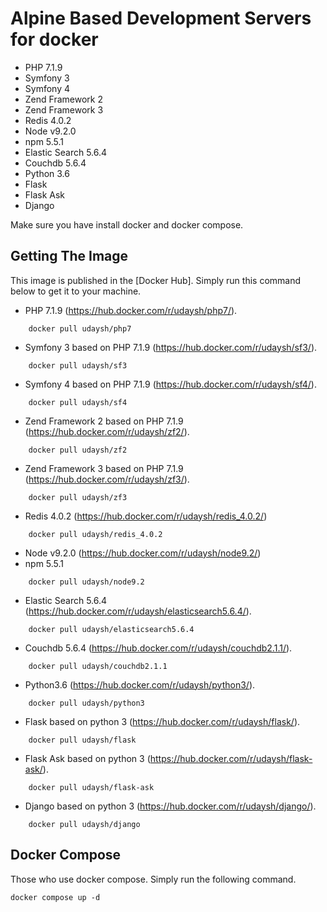 # Alpine Based Development Servers for docker
* PHP 7.1.9
* Symfony 3
* Symfony 4
* Zend Framework 2
* Zend Framework 3
* Redis 4.0.2
* Node v9.2.0
* npm 5.5.1
* Elastic Search 5.6.4
* Couchdb 5.6.4
* Python 3.6
* Flask
* Flask Ask
* Django





Make sure you have install docker and docker compose.


## Getting The Image
This image is published in the [Docker Hub]. Simply run this command below to get it to your machine. 

* PHP 7.1.9 (https://hub.docker.com/r/udaysh/php7/). 
    
```Shell
    docker pull udaysh/php7
```

*  Symfony 3 based on PHP 7.1.9  (https://hub.docker.com/r/udaysh/sf3/). 
    
```Shell
    docker pull udaysh/sf3
```

*  Symfony 4 based on PHP 7.1.9  (https://hub.docker.com/r/udaysh/sf4/). 
    
```Shell
    docker pull udaysh/sf4
```

*  Zend Framework 2 based on PHP 7.1.9  (https://hub.docker.com/r/udaysh/zf2/). 
    
```Shell
    docker pull udaysh/zf2
```

*  Zend Framework 3 based on PHP 7.1.9  (https://hub.docker.com/r/udaysh/zf3/). 
    
```Shell
    docker pull udaysh/zf3
```



* Redis 4.0.2 (https://hub.docker.com/r/udaysh/redis_4.0.2/)
```Shell
    docker pull udaysh/redis_4.0.2
```


* Node v9.2.0 (https://hub.docker.com/r/udaysh/node9.2/)
* npm 5.5.1
```Shell
    docker pull udaysh/node9.2
```

* Elastic Search 5.6.4 (https://hub.docker.com/r/udaysh/elasticsearch5.6.4/). 
    
```Shell
    docker pull udaysh/elasticsearch5.6.4
```

* Couchdb 5.6.4 (https://hub.docker.com/r/udaysh/couchdb2.1.1/). 
    
```Shell
    docker pull udaysh/couchdb2.1.1
```
* Python3.6 (https://hub.docker.com/r/udaysh/python3/). 
    
```Shell
    docker pull udaysh/python3
```

* Flask based on python 3 (https://hub.docker.com/r/udaysh/flask/). 
    
```Shell
    docker pull udaysh/flask
```
* Flask Ask based on python 3 (https://hub.docker.com/r/udaysh/flask-ask/). 
    
```Shell
    docker pull udaysh/flask-ask
```

* Django based on python 3 (https://hub.docker.com/r/udaysh/django/). 
    
```Shell
    docker pull udaysh/django
```

## Docker Compose

Those who use docker compose. Simply run the following command.

```Shell
docker compose up -d
```
